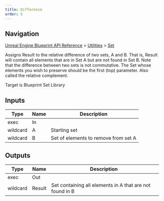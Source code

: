 ```yaml
---
title: Difference
order: 5
---
```

## Navigation

[Unreal Engine Blueprint API Reference](https://dev.epicgames.com/documentation/en-us/unreal-engine/BlueprintAPI) > [Utilities](https://dev.epicgames.com/documentation/en-us/unreal-engine/BlueprintAPI/Utilities) > [Set](https://dev.epicgames.com/documentation/en-us/unreal-engine/BlueprintAPI/Utilities/Set)

Assigns Result to the relative difference of two sets, A and B. That is, Result will
contain all elements that are in Set A but are not found in Set B. Note that the
difference between two sets is not commutative. The Set whose elements you wish to
preserve should be the first (top) parameter. Also called the relative complement.

Target is Blueprint Set Library

## Inputs

| Type | Name | Description |
| --- | --- | --- |
| exec | In |  |
| wildcard | A | Starting set |
| wildcard | B | Set of elements to remove from set A |

## Outputs

| Type | Name | Description |
| --- | --- | --- |
| exec | Out |  |
| wildcard | Result | Set containing all elements in A that are not found in B |
